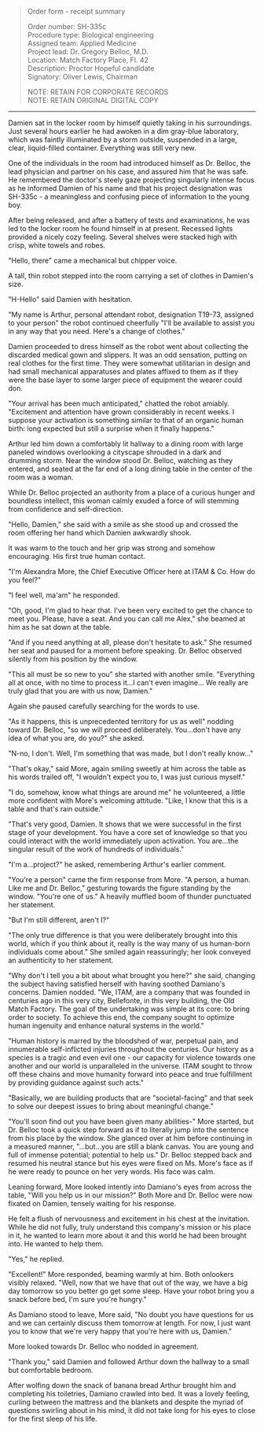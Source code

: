 > Order form - receipt summary  
>  
> Order number:     SH-335c  
> Procedure type:   Biological engineering  
> Assigned team:    Applied Medicine  
> Project lead:     Dr. Gregory Belloc, M.D.  
> Location:         Match Factory Place, Fl. 42  
> Description:      Proctor Hopeful candidate  
> Signatory:        Oliver Lewis, Chairman  
>  
> NOTE: RETAIN FOR CORPORATE RECORDS  
> NOTE: RETAIN ORIGINAL DIGITAL COPY  

---

Damien sat in the locker room by himself quietly taking in his surroundings. Just several hours earlier he had awoken in a dim gray-blue laboratory, which was faintly illuminated by a storm outside, suspended in a large, clear, liquid-filled container. Everything was still very new.

One of the individuals in the room had introduced himself as Dr. Belloc, the lead physician and partner on his case, and assured him that he was safe. He remembered the doctor's steely gaze projecting singularly intense focus as he informed Damien of his name and that his project designation was SH-335c - a meaningless and confusing piece of information to the young boy.

After being released, and after a battery of tests and examinations, he was led to the locker room he found himself in at present. Recessed lights provided a nicely cozy feeling. Several shelves were stacked high with crisp, white towels and robes.

"Hello, there" came a mechanical but chipper voice.

A tall, thin robot stepped into the room carrying a set of clothes in Damien's size.

"H-Hello" said Damien with hesitation.

"My name is Arthur, personal attendant robot, designation T19-73, assigned to your person" the robot continued cheerfully "I'll be available to assist you in any way that you need. Here's a change of clothes."

Damien proceeded to dress himself as the robot went about collecting the discarded medical gown and slippers. It was an odd sensation, putting on real clothes for the first time. They were somewhat utilitarian in design and had small mechanical apparatuses and plates affixed to them as if they were the base layer to some larger piece of equipment the wearer could don.

"Your arrival has been much anticipated," chatted the robot amiably. "Excitement and attention have grown considerably in recent weeks. I suppose your activation is something similar to that of an organic human birth: long expected but still a surprise when it finally happens."

Arthur led him down a comfortably lit hallway to a dining room with large paneled windows overlooking a cityscape shrouded in a dark and drumming storm. Near the window stood Dr. Belloc, watching as they entered, and seated at the far end of a long dining table in the center of the room was a woman.

While Dr. Belloc projected an authority from a place of a curious hunger and boundless intellect, this woman calmly exuded a force of will stemming from confidence and self-direction.

"Hello, Damien," she said with a smile as she stood up and crossed the room offering her hand which Damien awkwardly shook.

It was warm to the touch and her grip was strong and somehow encouraging. His first true human contact.

"I'm Alexandra More, the Chief Executive Officer here at ITAM & Co. How do you feel?"

"I feel well, ma'am" he responded.

"Oh, good, I'm glad to hear that. I've been very excited to get the chance to meet you. Please, have a seat. And you can call me Alex," she beamed at him as he sat down at the table.

"And if you need anything at all, please don't hesitate to ask." She resumed her seat and paused for a moment before speaking. Dr. Belloc observed silently from his position by the window.

"This all must be so new to you" she started with another smile. "Everything all at once, with no time to process it...I can't even imagine... We really are truly glad that you are with us now, Damien."

Again she paused carefully searching for the words to use.

"As it happens, this is unprecedented territory for us as well" nodding toward Dr. Belloc, "so we will proceed deliberately. You...don't have any idea of what you are, do you?" she asked.

"N-no, I don't. Well, I'm something that was made, but I don't really know..."

"That's okay," said More, again smiling sweetly at him across the table as his words trailed off, "I wouldn't expect you to, I was just curious myself."

"I do, somehow, know what things are around me" he volunteered, a little more confident with More's welcoming attitude. "Like, I know that this is a table and that's rain outside."

"That's very good, Damien. It shows that we were successful in the first stage of your development. You have a core set of knowledge so that you could interact with the world immediately upon activation. You are...the singular result of the work of hundreds of individuals."

"I'm a...project?" he asked, remembering Arthur's earlier comment.

"You're a person" came the firm response from More. "A person, a human. Like me and Dr. Belloc," gesturing towards the figure standing by the window. "You're one of us." A heavily muffled boom of thunder punctuated her statement.

"But I'm still different, aren't I?"

"The only true difference is that you were deliberately brought into this world, which if you think about it, really is the way many of us human-born individuals come about." She smiled again reassuringly; her look conveyed an authenticity to her statement.

"Why don't I tell you a bit about what brought you here?" she said, changing the subject having satisfied herself with having soothed Damiano's concerns. Damien nodded. "We, ITAM, are a company that was founded in centuries ago in this very city, Bellefonte, in this very building, the Old Match Factory. The goal of the undertaking was simple at its core: to bring order to society. To achieve this end, the company sought to optimize human ingenuity and enhance natural systems in the world."

"Human history is marred by the bloodshed of war, perpetual pain, and innumerable self-inflicted injuries throughout the centuries. Our history as a species is a tragic and even evil one - our capacity for violence towards one another and our world is unparalleled in the universe. ITAM sought to throw off these chains and move humanity forward into peace and true fulfillment by providing guidance against such acts."

"Basically, we are building products that are "societal-facing" and that seek to solve our deepest issues to bring about meaningful change."

"You'll soon find out you have been given many abilities-" More started, but Dr. Belloc took a quick step forward as if to literally jump into the sentence from his place by the window. She glanced over at him before continuing in a measured manner, "...but...you are still a blank canvas. You are young and full of immense potential; potential to help us." Dr. Belloc stepped back and resumed his neutral stance but his eyes were fixed on Ms. More's face as if he were ready to pounce on her very words. His face was calm.

Leaning forward, More looked intently into Damiano's eyes from across the table, "Will you help us in our mission?" Both More and Dr. Belloc were now fixated on Damien, tensely waiting for his response.

He felt a flush of nervousness and excitement in his chest at the invitation. While he did not fully, truly understand this company's mission or his place in it, he wanted to learn more about it and this world he had been brought into. He wanted to help them.

"Yes," he replied.

"Excellent!" More responded, beaming warmly at him. Both onlookers visibly relaxed. "Well, now that we have that out of the way, we have a big day tomorrow so you better go get some sleep. Have your robot bring you a snack before bed, I'm sure you're hungry."

As Damiano stood to leave, More said, "No doubt you have questions for us and we can certainly discuss them tomorrow at length. For now, I just want you to know that we're very happy that you're here with us, Damien."

More looked towards Dr. Belloc who nodded in agreement.

"Thank you," said Damien and followed Arthur down the hallway to a small but comfortable bedroom.

After wolfing down the snack of banana bread Arthur brought him and completing his toiletries, Damiano crawled into bed. It was a lovely feeling, curling between the mattress and the blankets and despite the myriad of questions swirling about in his mind, it did not take long for his eyes to close for the first sleep of his life.
